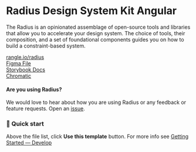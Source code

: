 # Radius Design System Kit Angular

The Radius is an opinionated assemblage of open-source tools and libraries that allow you to accelerate your design system. The choice of tools, their composition, and a set of foundational components guides you on how to build a constraint-based system.

[rangle.io/radius](https://rangle.io/radius)<br/>
[Figma File](https://www.figma.com/file/RqENxZWAzGiEWM7COch1Sc/Radius-Design-Kit)<br/>
[Storybook Docs](https://radius-ds.netlify.com)<br/>
[Chromatic](https://www.chromaticqa.com/library?appId=5e44874935df3b0022b9d890)

#### Are you using Radius?

We would love to hear about how you are using Radius or any feedback or feature requests. Open an [issue](https://github.com/rangle/radius-angular/issues/new).

### 🚀 Quick start

Above the file list, click **Use this template** button. For more info see [Getting Started — Develop
](https://radius-ds.netlify.com/?path=/docs/foundations-get-started-develop--page)
